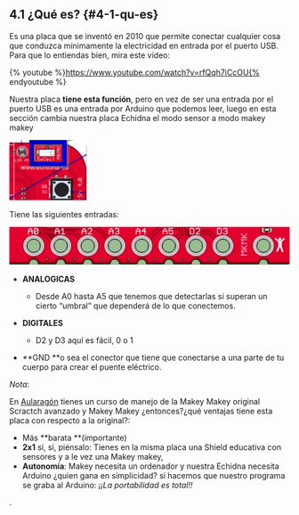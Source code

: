 ## 4.1 ¿Qué es? {#4-1-qu-es}

Es una placa que se inventó en 2010 que permite conectar cualquier cosa que conduzca mínimamente la electricidad en entrada por el puerto USB. Para que lo entiendas bien, mira este vídeo:

{% youtube %}https://www.youtube.com/watch?v=rfQqh7iCcOU{% endyoutube %}

Nuestra placa **tiene esta función**, pero en vez de ser una entrada por el puerto USB es una entrada por Arduino que podemos leer, luego en esta sección cambia nuestra placa Echidna el modo sensor a modo makey makey

![](/images/image4.png)

Tiene las siguientes entradas:

![](/images/image59.png)

*   **ANALOGICAS**

    *   Desde A0 hasta A5 que tenemos que detectarlas si superan un cierto “umbral” que dependerá de lo que conectemos.

*   **DIGITALES**

    *   D2 y D3 aquí es fácil, 0 o 1
    
*   **GND **o sea el conector que tiene que conectarse a una parte de tu cuerpo para crear el puente eléctrico.

_Nota_:

En [Aularagón](https://www.google.com/url?q=http://moodle.catedu.es/&sa=D&ust=1513946282898000&usg=AFQjCNFbbdhoQZIogmh59s6_ZIDyenPqFA) tienes un curso de manejo de la Makey Makey original Scractch avanzado y Makey Makey ¿entonces?¿qué ventajas tiene esta placa con respecto a la original?:

*   Más **barata **(importante)
*   **2x1** sí, sí, piénsalo: Tienes en la misma placa una Shield educativa con sensores y a le vez una Makey makey,
*   **Autonomía**: Makey necesita un ordenador y nuestra Echidna necesita Arduino ¿quien gana en simplicidad? si hacemos que nuestro programa se graba al Arduino: _¡¡La portabilidad es total!!_

.
